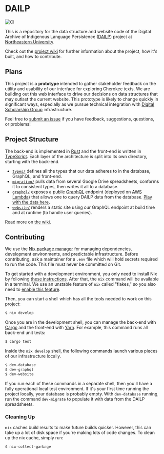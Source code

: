 # DAILP

![CI](https://github.com/NEU-DSG/dailp-encoding/workflows/CI/badge.svg)

This is a repository for the data structure and website code of the Digital Archive of Indigenous Language Persistence ([DAILP](https://dailp.northeastern.edu)) project at [Northeastern University](https://northeastern.edu).

Check out the [project wiki](https://github.com/NEU-DSG/dailp-encoding/wiki) for further information about the project, how it's built, and how to contribute.

## Plans

This project is a **prototype** intended to gather stakeholder feedback on the utility and usability of our interface for exploring Cherokee texts.
We are building out this web interface to drive our decisions on data structures that may outlast the current website.
This prototype is likely to change quickly in significant ways, especially as we pursue technical integration with [Digital Scholarship Group](https://dsg.northeastern.edu/) infrastructure.

Feel free to [submit an issue](https://github.com/NEU-DSG/dailp-encoding/issues/new) if you have feedback, suggestions, questions, or problems!

## Project Structure

The back-end is implemented in [Rust](https://rust-lang.org) and the front-end is written in [TypeScript](https://www.typescriptlang.org/).
Each layer of the architecture is split into its own directory, starting with the back-end.

- [`types/`](types) defines all the types that our data adheres to in the database, GraphQL, and front-end.
- [`migration/`](migration) pulls data from several Google Drive spreadsheets, conforms it to consistent types, then writes it all to a database.
- [`graphql/`](graphql) exposes a public [GraphQL](https://graphql.org/) endpoint (deployed on [AWS Lambda](https://aws.amazon.com/lambda/)) that allows one to query DAILP data from the database.
  [Play with the data here](https://dailp.northeastern.edu/graphql).
- [`website/`](website) renders a static site using our GraphQL endpoint at build time and at runtime (to handle user queries).

Read more on [the wiki](https://github.com/NEU-DSG/dailp-encoding/wiki/Technical-Design).

## Contributing

We use the [Nix package manager](https://nixos.org/) for managing dependencies, development environments, and predictable infrastructure.
Before contributing, ask a maintainer for a `.env` file which will hold secrets required to run the code.
This file must never be committed on Git.

To get started with a development environment, you only need to install Nix by following [these instructions](https://nixos.org/download.html#nix-quick-install).
After that, the `nix` command will be available in a terminal.
We use an unstable feature of `nix` called "flakes," so you also need to [enable this feature](https://nixos.wiki/wiki/Flakes).

Then, you can start a shell which has all the tools needed to work on this project:

```sh
$ nix develop
```

Once you are in the development shell, you can manage the back-end with [Cargo](https://doc.rust-lang.org/cargo/) and the front-end with [Yarn](https://yarnpkg.com/). For example, this command runs all back-end unit tests:

```sh
$ cargo test
```

Inside the `nix develop` shell, the following commands launch various pieces of our infrastructure locally.

```sh
$ dev-database
$ dev-graphql
$ dev-website
```

If you run each of these commands in a separate shell, then you'll have a fully operational local test environment.
If it's your first time running the project locally, your database is probably empty.
With `dev-database` running, run the command `dev-migrate` to populate it with data from the DAILP spreadsheets.

### Cleaning Up

`nix` caches build results to make future builds quicker.
However, this can take up a lot of disk space if you're making lots of code changes.
To clean up the nix cache, simply run:

``` sh
$ nix-collect-garbage
```
